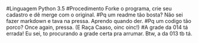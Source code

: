 #Linguagem
Python 3.5
#Procedimento
Forke o programa, crie seu cadastro e dê merge com o original.
#Pq um readme tão bosta?
Não sei fazer markdown e tava na pressa. Aprendo quando der.
#Pq um codigo tão porco?
Once again, pressa. (E Raça Caaso, oinc oinc!)
#A grade da 014 tá errada!
Eu sei, to procurando a grade certa pra arrumar.
Btw, a da 013 tb tá.
